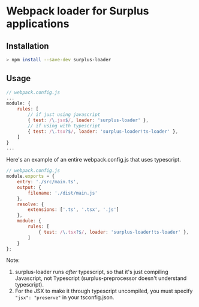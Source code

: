 # Webpack loader for Surplus applications

## Installation

```sh
> npm install --save-dev surplus-loader
```

## Usage

```javascript
// webpack.config.js
...
module: {
    rules: [
        // if just using javascript
        { test: /\.jsx$/, loader: 'surplus-loader' },
        // if using with typescript
        { test: /\.tsx?$/, loader: 'surplus-loader!ts-loader' },
    ]
}
...
```
Here's an example of an entire webpack.config.js that uses typescript.

```javascript
// webpack.config.js
module.exports = {
    entry: './src/main.ts',
    output: {
        filename: './dist/main.js'
    },
    resolve: {
        extensions: ['.ts', '.tsx', '.js']
    },
    module: {
        rules: [
            { test: /\.tsx?$/, loader: 'surplus-loader!ts-loader' },
        ]
    }
};
```

Note:
1. surplus-loader runs *after* typescript, so that it's just compiling Javascript, not Typescript (surplus-preprocessor doesn't understand typescript).  
2. For the JSX to make it through typescript uncompiled, you must specify `"jsx": "preserve"` in your tsconfig.json.

